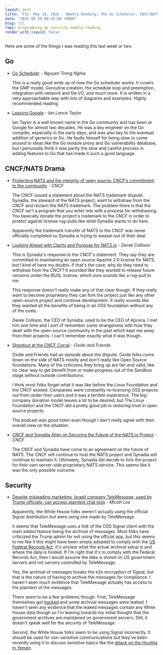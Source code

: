 ```yaml
---
layout: post
title: "TIL: May 19, 2025 - Weekly Reading: The Go Scheduler, CNCF/NATS Drama, and Signalgate"
date: "2025-05-19 09:45:00 +0900"
blog: til
tags: programming go security weekly-reading
render_with_liquid: false
---
```


Here are some of the things I was reading this last week or two.

## Go

- [Go Scheduler](https://nghiant3223.github.io/2025/04/15/go-scheduler.html) -
  _Nguyen Trong Nghia_

    This is a really good write up of how the Go scheduler works. It covers the
    GMP model, Goroutine creation, the schedule loop and preemption, integration
    with network and file I/O, and much more. It is written in a very approachable
    way with lots of diagrams and examples. Highly recommended reading.

- [Leaving Google](https://www.airs.com/blog/archives/670) - _Ian Lance Taylor_

    Ian Taylor is a well known name in the Go community and has been at Google
    for almost two decades. He was a key engineer on the Go compiler, especially
    in the early days, and was also key to the eventual addition of generics to
    Go. He faults himself for being slow to come around to ideas like the Go
    module proxy and Go vulnerability database, but I personally think it was
    partly the slow and careful process in adding features to Go that has made
    it such a good language.

## CNCF/NATS Drama

- [Protecting NATS and the integrity of open source: CNCF’s commitment to the
  community](https://www.cncf.io/blog/2025/05/01/protecting-nats-and-the-integrity-of-open-source-cncfs-commitment-to-the-community/) - _CNCF_

    The CNCF issued a statement about the NATS trademark dispute. Synadia, the
    steward of the NATS project, want to withdraw from the CNCF and reclaim the
    NATS trademark. The problem there is that the CNCF isn't a program that you
    enter into with a process for withdrawing. You basically donate the
    project's trademark to the CNCF in order to protect against license
    rug-pulls like what Synadia wants to do here.

    Apparently the trademark transfer of NATS to the CNCF was never officially
    completed so Synadia is trying to weasel out of their deal.

- [Looking Ahead with Clarity and Purpose for
  NATS.io](https://www.synadia.com/blog/synadia-response-to-cncf) - _Derek
  Collison_

    This is Synadia's response to the CNCF's statement. They say they are
    committed to maintaining an open source Apache 2.0 license for NATS, but
    I kind of have my doubts. If that's the case, why do they need to withdraw
    from the CNCF? It sounded like they wanted to release future versions under
    the BUSL license, which sure sounds like a rug-pull to me.

    This response doesn't really make any of that clear though. If they really
    want to become proprietary they can fork the project just like any other
    open-source project and continue development. It really sounds like they
    wanted all the benefits of being in an OSS foundation without any of the
    costs.

    Derek Collison, the CEO of Synadia, used to be the CEO of Apcera. I met him
    one time and I sort of remember some strangeness with how they dealt with
    the open-source community in the past which kept me away from their
    projects. I can't remember exactly what it was though.

- [Shootout at the CNCF Corral](https://oxide-and-friends.transistor.fm/episodes/shootout-at-the-cncf-corral) - _Oxide and Friends_

    Oxide and Friends had an episode about the dispute. Oxide folks come down on
    the side of NATS mostly and don't really like Open Source foundations. Many
    of the criticisms they bring up are fair and valid, like no clear way to get
    benefit from or make progress out of the Sandbox stage without outside
    contributions.

    I think most folks forget what it was like before the Linux Foundation and
    the CNCF existed. Companies were constantly re-licensing OSS projects out
    from under their users and it was a terrible experience. The big-company
    donation model leaves a lot to be desired, but The Linux Foundation and the
    CNCF did a pretty good job in restoring trust in open source projects.

    The podcast was good listen even though I don't really agree with their
    overall view on the situation.

- [CNCF and Synadia Align on Securing the Future of the NATS.io Project](https://www.cncf.io/announcements/2025/05/01/cncf-and-synadia-align-on-securing-the-future-of-the-nats-io-project/) - _CNCF_

    The CNCF and Synadia have come to an agreement on the future of NATS. The
    CNCF will continue to host the NATS project and Synadia will continue to
    maintain it. Ultimately, Synadia did decide to fork the project for their
    own server-side proprietary NATS service. This seems like it was the only
    possible outcome.

## Security

- [Despite misleading marketing, Israeli company TeleMessage, used by Trump
  officials, can access plaintext chat logs](https://micahflee.com/despite-misleading-marketing-israeli-company-telemessage-used-by-trump-officials-can-access-plaintext-chat-logs/) - _Micah Lee_

    Apparently, the White House folks weren't actually using the official Signal
    distribution but were using one made by TeleMessage.

    It seems that TeleMessage uses a folk of the OSS Signal client with the main
    added feature being the archival of messages. Most folks have criticized the
    Trump admin for not using the official app, but this seems to me like it
    this might have been simply adopted to comply with the [US Federal Records
    Act](https://en.wikipedia.org/wiki/Federal_Records_Act). It's unclear what
    the actual archival setup is and where the data is hosted. If I'm right that
    it's to comply with the Federal Records Act, then I would assume the data is
    stored on US government servers and not servers controlled by TeleMessage.

    Yes, the archival of messages breaks the e2e encryption of Signal, but that
    is the nature of having to archive the messages for compliance. I haven't
    seen much evidence that TeleMessage actually has access to the plaintext of
    the messages.

    There seem to be a few problems though. First, TeleMessage themselves got
    [hacked](https://www.nbcnews.com/tech/security/telemessage-suspends-services-hackers-say-breached-app-rcna204925a)
    and some archival messages were leaked. I haven't seen any evidence that the
    leaked messages contain any White House data though so I'm leaning towards
    my initial thought that the government archives are maintained on government
    servers. Still, it doesn't speak well for the security of TeleMessage.

    Second, the White House folks seem to be using Signal incorrectly. It should
    be used for non-sensitive communications but they've been recently using it
    to discuss sensitive topics like the [attack on the Houthis in
    Yemen](https://en.wikipedia.org/wiki/United_States_government_group_chat_leaks).
